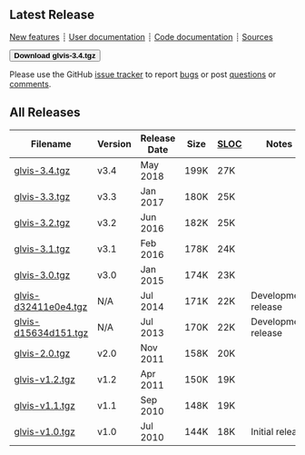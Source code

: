 ## Latest Release

[New features](https://raw.githubusercontent.com/glvis/glvis/master/CHANGELOG)
┊ [User documentation](https://raw.githubusercontent.com/glvis/glvis/master/README)
┊ [Code documentation](http://glvis.github.io/doxygen/html/index.html)
┊ [Sources](https://github.com/glvis/glvis)

[<button type="button" class="btn btn-success">
**Download glvis-3.4.tgz**
</button>](http://goo.gl/A2wFV)

Please use the GitHub [issue tracker](https://github.com/glvis/glvis/issues)
to report [bugs](https://github.com/glvis/glvis/issues/new?labels=bug)
or post [questions](https://github.com/glvis/glvis/issues/new?labels=question)
or [comments](https://github.com/glvis/glvis/issues/new?labels=comment).


## All Releases

  **Filename** | **Version** | **Release Date** | **Size** | **[SLOC](http://cloc.sourceforge.net)** | **Notes**
  ------------ | ----------- | ---------------- | -------- | --------------------------------------- | ---------
  [glvis-3.4.tgz](ttp://goo.gl/A2wFV)   | v3.4 | May 2018 | 199K | 27K |  |
  [glvis-3.3.tgz](http://goo.gl/C0Oadw) | v3.3 | Jan 2017 | 180K | 25K |  |
  [glvis-3.2.tgz](http://goo.gl/hzupg1) | v3.2 | Jun 2016 | 182K | 25K |  |
  [glvis-3.1.tgz](http://goo.gl/gQZuu9) | v3.1 | Feb 2016 | 178K | 24K |
  [glvis-3.0.tgz](http://goo.gl/HcdvqY) | v3.0 | Jan 2015 | 174K | 23K |
  [glvis-d32411e0e4.tgz](http://goo.gl/XlXptO) | N/A | Jul 2014 | 171K | 22K | Development release
  [glvis-d15634d151.tgz](http://goo.gl/YcpXYl) | N/A | Jul 2013 | 170K | 22K | Development release
  [glvis-2.0.tgz](http://goo.gl/B4NBVU) | v2.0 | Nov 2011 | 158K | 20K |
  [glvis-v1.2.tgz](http://goo.gl/QLcnzW) | v1.2 | Apr 2011 | 150K | 19K |
  [glvis-v1.1.tgz](http://goo.gl/n7wMF9) | v1.1 | Sep 2010 | 148K | 19K |
  [glvis-v1.0.tgz](http://goo.gl/a5slBh) | v1.0 | Jul 2010 | 144K | 18K | Initial release

<!-- GLVis originates from the previous research effort in the (unreleased) [AggieFEM/aFEM](http://www.math.tamu.edu/research/vigre/archive/2000c-Lazarov.html) project. -->
